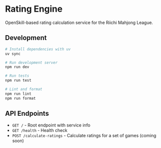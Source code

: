 # Rating Engine

OpenSkill-based rating calculation service for the Riichi Mahjong League.

## Development

```bash
# Install dependencies with uv
uv sync

# Run development server
npm run dev

# Run tests
npm run test

# Lint and format
npm run lint
npm run format
```

## API Endpoints

- `GET /` - Root endpoint with service info
- `GET /health` - Health check
- `POST /calculate-ratings` - Calculate ratings for a set of games (coming soon)
